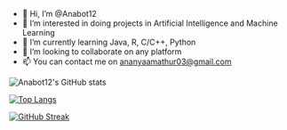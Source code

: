 - 👋 Hi, I’m @Anabot12
- 👀 I’m interested in doing projects in Artificial Intelligence and Machine Learning 
- 🌱 I’m currently learning Java, R, C/C++, Python 
- 💞️ I’m looking to collaborate on any platform 
- 📫 You can contact me on ananyaamathur03@gmail.com 

<!---
Anabot12/Anabot12 is a ✨ special ✨ repository because its `README.md` (this file) appears on your GitHub profile.
You can click the Preview link to take a look at your changes.
--->
![Anabot12's GitHub stats](https://github-readme-stats.vercel.app/api?username=Anabot12&theme=aura&show_icons=true)

[![Top Langs](https://github-readme-stats.vercel.app/api/top-langs/?username=Anabot12&layout=compact&theme=aura)](https://github.com/Anabot12)

[![GitHub Streak](http://github-readme-streak-stats.herokuapp.com?user=Anabot12&theme=elegant)](https://git.io/streak-stats)
